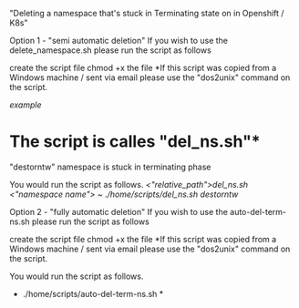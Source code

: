 "Deleting a namespace that's stuck in Terminating state on in Openshift / K8s"


Option 1 - "semi automatic deletion"
If you wish to use the delete_namespace.sh please run the script as follows

create the script file 
chmod +x the file
*If this script was copied from a Windows machine / sent via email
please use the "dos2unix" command on the script.

*example*
# The script is calles "del_ns.sh"*
"destorntw" namespace is stuck in terminating phase

You would run the script as follows.
*<"relative_path">del_ns.sh <"namespace name"> ~ ./home/scripts/del_ns.sh destorntw*
 
Option 2 - "fully automatic deletion"
If you wish to use the auto-del-term-ns.sh please run the script as follows

create the script file 
chmod +x the file
*If this script was copied from a Windows machine / sent via email
please use the "dos2unix" command on the script.


You would run the script as follows.
* ./home/scripts/auto-del-term-ns.sh *
 




